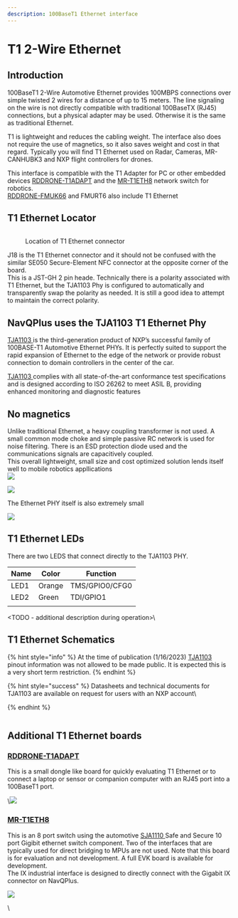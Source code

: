 ```yaml
---
description: 100BaseT1 Ethernet interface
---
```


# T1 2-Wire Ethernet

## Introduction

100BaseT1 2-Wire Automotive Ethernet provides 100MBPS connections over simple twisted 2 wires for a distance of up to 15 meters. The line signaling on the wire is not directly compatible with traditional 100BaseTX (RJ45) connections, but a physical adapter may be used. Otherwise it is the same as traditional Ethernet.&#x20;

T1 is lightweight and reduces the cabling weight. The interface also does not require the use of magnetics, so it also saves weight and cost in that regard. Typically you will find T1 Ethernet used on Radar, Cameras, MR-CANHUBK3 and NXP flight controllers for drones.&#x20;

This interface is compatible with the T1 Adapter for PC or other embedded devices [RDDRONE-T1ADAPT](https://www.nxp.com/products/interfaces/ethernet-/automotive-ethernet-phy-transceivers/ethernet-media-converter-for-drones-rovers-mobile-robotics-and-automotive:RDDRONE-T1ADAPT) and the [MR-T1ETH8](https://www.nxp.com/products/security-and-authentication/authentication/sja1110-100base-t1-multi-gig-ethernet-switch-example-board:MR-T1ETH8) network switch for robotics.\
[RDDRONE-FMUK66](https://www.nxp.com/design/designs/px4-robotic-drone-vehicle-flight-management-unit-vmu-fmu-rddrone-fmuk66:RDDRONE-FMUK66) and FMURT6 also include T1 Ethernet

## T1 Ethernet Locator

<figure><img src="../../.gitbook/assets/image (1).png" alt=""><figcaption><p>Location of T1 Ethernet connector</p></figcaption></figure>

J18 is the T1 Ethernet connector and it should not be confused with the similar SE050 Secure-Element NFC connector at the opposite corner of the board.\
This is a JST-GH 2 pin heade. Technically there is a polarity associated with T1 Ethernet, but the TJA1103 Phy is configured to automatically and transparently swap the polarity as needed. It is still a good idea to attempt to maintain the correct polarity.



## NavQPlus uses the TJA1103 T1 Ethernet Phy

[TJA1103 ](https://www.nxp.com/products/interfaces/ethernet-/automotive-ethernet-phy-transceivers/asil-b-compliant-100base-t1-ethernet-phy:TJA1103)is the third-generation product of NXP’s successful family of 100BASE-T1 Automotive Ethernet PHYs. It is perfectly suited to support the rapid expansion of Ethernet to the edge of the network or provide robust connection to domain controllers in the center of the car.

[TJA1103 ](https://www.nxp.com/products/interfaces/ethernet-/automotive-ethernet-phy-transceivers/asil-b-compliant-100base-t1-ethernet-phy:TJA1103)complies with all state-of-the-art conformance test specifications and is designed according to ISO 26262 to meet ASIL B, providing enhanced monitoring and diagnostic features



## No magnetics

Unlike traditional Ethernet, a heavy coupling transformer is not used. A small common mode choke and simple passive RC network is used for noise filtering. There is an ESD protection diode used and the communications signals are capacitively coupled. \
This overall lightweight, small size and cost optimized solution lends itself well to mobile robotics appllications\
![](<../../.gitbook/assets/image (3) (3).png>)

![](<../../.gitbook/assets/image (3).png>)

The Ethernet PHY itself is also extremely small



![](<../../.gitbook/assets/image (5).png>)



## T1 Ethernet LEDs

There are two LEDS that connect directly to the TJA1103 PHY.&#x20;

| Name | Color   | Function       |
| ---- | ------- | -------------- |
| LED1 | Orange  | TMS/GPIO0/CFG0 |
| LED2 | Green   | TDI/GPIO1      |
|      |         |                |

\<TODO - additional description during operation>\






## T1 Ethernet Schematics



{% hint style="info" %}
At the time of publication (1/16/2023) [TJA1103 ](https://www.nxp.com/products/interfaces/ethernet-/automotive-ethernet-phy-transceivers/asil-b-compliant-100base-t1-ethernet-phy:TJA1103)pinout information was not allowed to be made public. It is expected this is a very short term restriction.
{% endhint %}

{% hint style="success" %}
Datasheets and technical documents for TJA1103 are available on request for users with an NXP account\

{% endhint %}

<figure><img src="../../.gitbook/assets/image (10).png" alt=""><figcaption></figcaption></figure>

## Additional T1 Ethernet boards

### [RDDRONE-T1ADAPT](https://www.nxp.com/products/interfaces/ethernet-/automotive-ethernet-phy-transceivers/ethernet-media-converter-for-drones-rovers-mobile-robotics-and-automotive:RDDRONE-T1ADAPT?tid=vanRDDRONE-T1ADAPT)

This is a small dongle like board for quickly evaluating T1 Ethernet or to connect a laptop or sensor or companion computer with an RJ45 port into a 100BaseT1 port.

\\![](<../../.gitbook/assets/image (12).png>)

### [MR-T1ETH8](https://www.nxp.com/products/security-and-authentication/authentication/sja1110-100base-t1-multi-gig-ethernet-switch-example-board:MR-T1ETH8)

This is an 8 port switch using the automotive [SJA1110 ](https://www.nxp.com/products/interfaces/ethernet-/automotive-ethernet-switches/multi-gig-safe-and-secure-tsn-ethernet-switch-with-integrated-100base-t1-phys:SJA1110)Safe and Secure 10 port Gigibit ethernet switch component. Two of the interfaces that are typically used for direct bridging to MPUs are not used. Note that this board is for evaluation and not development. A full EVK board is available for development.\
The IX industrial interface is designed to directly connect with the Gigabit IX connector on NavQPlus.

![](../../.gitbook/assets/image.png)



\
